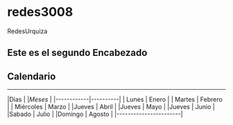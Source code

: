 # redes3008
RedesUrquiza
## Este es el segundo Encabezado


Calendario
-----------------
------------------------
|Dias        | |*Meses* |
|------------|----------|
| Lunes      |  Enero   |
| Martes     |  Febrero |
| Miércoles  |  Marzo   |
|Jueves      |  Abril   |
|Jueves      |  Mayo    |
|Jueves      |  Junio   |
|Sabado      |  Julio   |
|Domingo     |  Agosto  |
|-----------------------|

